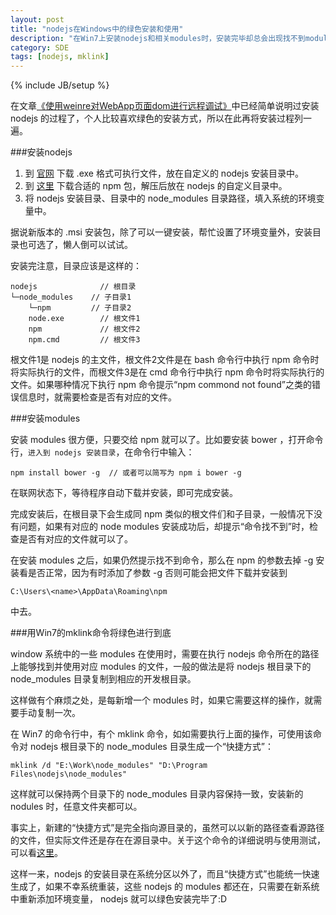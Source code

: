 ```yaml
---
layout: post
title: "nodejs在Windows中的绿色安装和使用"
description: "在Win7上安装nodejs和相关modules时，安装完毕却总会出现找不到modules的问题，除了环境变量配置的问题外，还有modules的安装目录问题。"
category: SDE
tags: [nodejs, mklink]
---
```

{% include JB/setup %}

在文章[《使用weinre对WebApp页面dom进行远程调试》](/2012/08/28/debug-with-weinre)中已经简单说明过安装 nodejs 的过程了，个人比较喜欢绿色的安装方式，所以在此再将安装过程列一遍。

###安装nodejs

1. 到 [官网](http://nodejs.org/) 下载 .exe 格式可执行文件，放在自定义的 nodejs 安装目录中。
2. 到 [这里](http://nodejs.org/dist/npm/) 下载合适的 npm 包，解压后放在 nodejs 的自定义目录中。
3. 将 nodejs 安装目录、目录中的 node_modules 目录路径，填入系统的环境变量中。

据说新版本的 .msi 安装包，除了可以一键安装，帮忙设置了环境变量外，安装目录也可选了，懒人倒可以试试。

安装完注意，目录应该是这样的：

	nodejs              // 根目录
	└─node_modules    // 子目录1
	    └─npm         // 子目录2
	    node.exe        // 根文件1
	    npm             // 根文件2
	    npm.cmd         // 根文件3

根文件1是 nodejs 的主文件，根文件2文件是在 bash 命令行中执行 npm 命令时将实际执行的文件，而根文件3是在 cmd 命令行中执行 npm 命令时将实际执行的文件。如果哪种情况下执行 npm 命令提示“npm commond not found”之类的错误信息时，就需要检查是否有对应的文件。


###安装modules

安装 modules 很方便，只要交给 npm 就可以了。比如要安装 bower ，打开命令行，`进入到 nodejs 安装目录`，在命令行中输入：

	npm install bower -g  // 或者可以简写为 npm i bower -g

在联网状态下，等待程序自动下载并安装，即可完成安装。

完成安装后，在根目录下会生成同 npm 类似的根文件们和子目录，一般情况下没有问题，如果有对应的 node modules 安装成功后，却提示“命令找不到”时，检查是否有对应的文件就可以了。

在安装 modules 之后，如果仍然提示找不到命令，那么在 npm 的参数去掉 -g 安装看是否正常，因为有时添加了参数 -g 否则可能会把文件下载并安装到 

	C:\Users\<name>\AppData\Roaming\npm

中去。


###用Win7的mklink命令将绿色进行到底

window 系统中的一些 modules 在使用时，需要在执行 nodejs 命令所在的路径上能够找到并使用对应 modules 的文件，一般的做法是将 nodejs 根目录下的 node_modules 目录复制到相应的开发根目录。

这样做有个麻烦之处，是每新增一个 modules 时，如果它需要这样的操作，就需要手动复制一次。

在 Win7 的命令行中，有个 mklink 命令，如如需要执行上面的操作，可使用该命令对 nodejs 根目录下的 node_modules 目录生成一个“快捷方式”：

	mklink /d "E:\Work\node_modules" "D:\Program Files\nodejs\node_modules"

这样就可以保持两个目录下的 node_modules 目录内容保持一致，安装新的 nodules 时，任意文件夹都可以。

事实上，新建的“快捷方式”是完全指向源目录的，虽然可以以新的路径查看源路径的文件，但实际文件还是存在在源目录中。关于这个命令的详细说明与使用测试，可以看[这里](http://www.cnblogs.com/asion/archive/2011/03/10/1979282.html)。

这样一来，nodejs 的安装目录在系统分区以外了，而且“快捷方式”也能统一快速生成了，如果不幸系统重装，这些 nodejs 的 modules 都还在，只需要在新系统中重新添加环境变量， nodejs 就可以绿色安装完毕了:D



